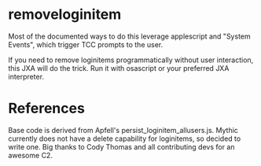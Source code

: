 # removeloginitem

Most of the documented ways to do this leverage applescript and "System Events", which trigger TCC prompts to the user.

If you need to remove loginitems programmatically without user interaction, this JXA will do the trick. Run it with osascript or your preferred JXA interpreter.


# References
Base code is derived from Apfell's persist_loginitem_allusers.js. Mythic currently does not have a delete capability for loginitems, so decided to write one. Big thanks to Cody Thomas and all contributing devs for an awesome C2.
